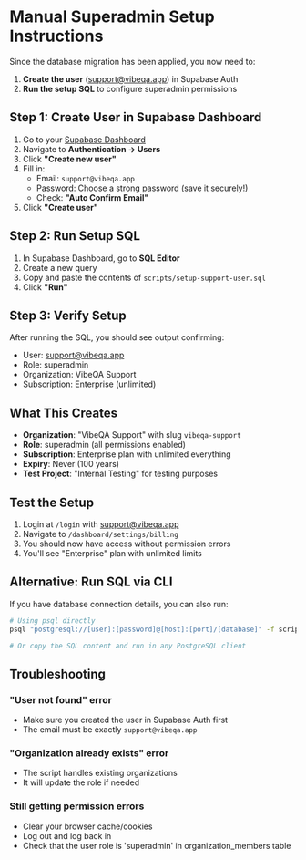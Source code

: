 # Manual Superadmin Setup Instructions

Since the database migration has been applied, you now need to:

1. **Create the user** (support@vibeqa.app) in Supabase Auth
2. **Run the setup SQL** to configure superadmin permissions

## Step 1: Create User in Supabase Dashboard

1. Go to your [Supabase Dashboard](https://app.supabase.com)
2. Navigate to **Authentication → Users**
3. Click **"Create new user"**
4. Fill in:
   - Email: `support@vibeqa.app`
   - Password: Choose a strong password (save it securely!)
   - Check: **"Auto Confirm Email"**
5. Click **"Create user"**

## Step 2: Run Setup SQL

1. In Supabase Dashboard, go to **SQL Editor**
2. Create a new query
3. Copy and paste the contents of `scripts/setup-support-user.sql`
4. Click **"Run"**

## Step 3: Verify Setup

After running the SQL, you should see output confirming:
- User: support@vibeqa.app
- Role: superadmin
- Organization: VibeQA Support
- Subscription: Enterprise (unlimited)

## What This Creates

- **Organization**: "VibeQA Support" with slug `vibeqa-support`
- **Role**: superadmin (all permissions enabled)
- **Subscription**: Enterprise plan with unlimited everything
- **Expiry**: Never (100 years)
- **Test Project**: "Internal Testing" for testing purposes

## Test the Setup

1. Login at `/login` with support@vibeqa.app
2. Navigate to `/dashboard/settings/billing`
3. You should now have access without permission errors
4. You'll see "Enterprise" plan with unlimited limits

## Alternative: Run SQL via CLI

If you have database connection details, you can also run:

```bash
# Using psql directly
psql "postgresql://[user]:[password]@[host]:[port]/[database]" -f scripts/setup-support-user.sql

# Or copy the SQL content and run in any PostgreSQL client
```

## Troubleshooting

### "User not found" error
- Make sure you created the user in Supabase Auth first
- The email must be exactly `support@vibeqa.app`

### "Organization already exists" error
- The script handles existing organizations
- It will update the role if needed

### Still getting permission errors
- Clear your browser cache/cookies
- Log out and log back in
- Check that the user role is 'superadmin' in organization_members table
